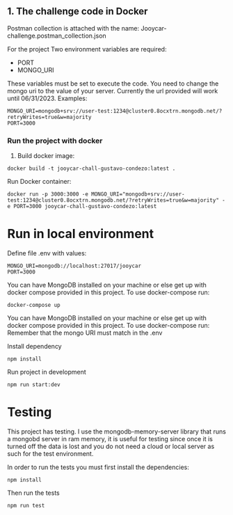 ## 1. The challenge code in Docker
Postman collection is attached with the name: Jooycar-challenge.postman_collection.json

For the project Two environment variables are required:
- PORT
- MONGO_URI

These variables must be set to execute the code.
You need to change the mongo uri to the value of your server. Currently the url provided will work until 06/31/2023.
Examples:
````dotenv
MONGO_URI=mongodb+srv://user-test:1234@cluster0.8ocxtrn.mongodb.net/?retryWrites=true&w=majority
PORT=3000
````
### Run the project with docker

1. Build docker image:
````shell
docker build -t jooycar-chall-gustavo-condezo:latest .
````

Run Docker container:
````shell
docker run -p 3000:3000 -e MONGO_URI="mongodb+srv://user-test:1234@cluster0.8ocxtrn.mongodb.net/?retryWrites=true&w=majority" -e PORT=3000 jooycar-chall-gustavo-condezo:latest
````

# Run in local environment
Define file .env with values:
````dotenv
MONGO_URI=mongodb://localhost:27017/jooycar
PORT=3000
````
You can have MongoDB installed on your machine or else get up with docker compose provided in this project. To use docker-compose run:
````shell
docker-compose up
````
You can have MongoDB installed on your machine or else get up with docker compose provided in this project. To use docker-compose run:
Remember that the mongo URI must match in the .env

Install dependency
````shell
npm install
````
Run project in development
````shell
npm run start:dev
````
##

# Testing
This project has testing.
I use the mongodb-memory-server library that runs a mongobd server in ram memory, it is useful for testing since once it is turned off the data is lost and you do not need a cloud or local server as such for the test environment.

In order to run the tests you must first install the dependencies:
````shell
npm install
````
Then run the tests
````shell
npm run test
````
